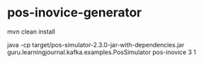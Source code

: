 # pos-inovice-generator
mvn clean install

 java -cp target/pos-simulator-2.3.0-jar-with-dependencies.jar guru.learningjournal.kafka.examples.PosSimulator pos-inovice 3 1
